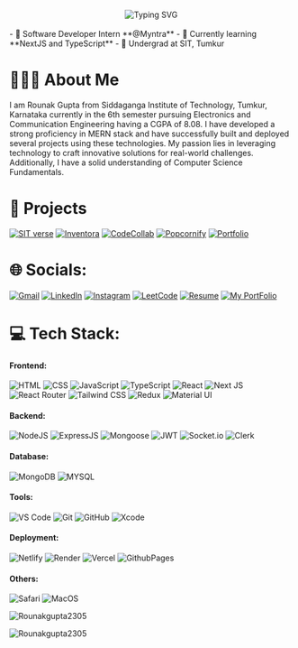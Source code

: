 <br>

<div align="center" width="100%">
<img src="https://readme-typing-svg.demolab.com/?font=Fira+Code&size=35&pause=1000&center=true&vCenter=true&random=false&width=435&height=60&lines=Hi%2C+I%27m+Rounak" alt="Typing SVG" />
</div>

<br>
- 🏢 Software Developer Intern **@Myntra**
- 🌱 Currently learning **NextJS and TypeScript**
- 🏫 Undergrad at SIT, Tumkur


# 🧑🏻‍💻 About Me
I am Rounak Gupta from Siddaganga Institute of Technology, Tumkur, Karnataka currently in the 6th semester pursuing Electronics and Communication Engineering having a CGPA of 8.08. 
I have developed a strong proficiency in MERN stack and have successfully built and deployed several projects using these technologies. My passion lies in leveraging technology to craft innovative solutions for real-world challenges. 
Additionally, I have a solid understanding of Computer Science Fundamentals.

# 📂 Projects


[![SIT verse](https://img.shields.io/badge/SIT%20Verse-800000?style=for-the-badge)](https://6692ee3b9ef7e2afa95fc28b--monumental-marigold-7599bb.netlify.app/) 
[![Inventora](https://img.shields.io/badge/Inventora-02066f?style=for-the-badge)](https://inventora-inventory-management-system.vercel.app/) 
[![CodeCollab](https://img.shields.io/badge/CodeCollab-e6b400?style=for-the-badge)](https://66d37b610a8c1071c28a561e--luxury-tartufo-edb45d.netlify.app/) 
[![Popcornify](https://img.shields.io/badge/Popcornify-e81e63?style=for-the-badge)](https://main--comfy-flan-fd13ac.netlify.app/) 
[![Portfolio](https://img.shields.io/badge/Portfolio-50c878?style=for-the-badge)](https://my-portfolio-phi-ruby-55.vercel.app/)


# 🌐 Socials:
[![Gmail](https://img.shields.io/badge/Gmail-D14836?logo=gmail&logoColor=white)](mailto:rounak.1si21ec080@gmail.com)
[![LinkedIn](https://img.shields.io/badge/LinkedIn-0077B5?logo=linkedin&logoColor=white)](https://www.linkedin.com/in/rounak-gupta-416616229/)
[![Instagram](https://img.shields.io/badge/Instagram-%23E4405F.svg?logo=Instagram&logoColor=white)](https://www.instagram.com/rounak___gupta/)
[![LeetCode](https://img.shields.io/badge/-LeetCode-ff8c00?style=flat&labelColor=ff8c00&logo=LeetCode&logoColor=white)](https://leetcode.com/u/Rounakgupta2305/)
[![Resume](https://img.shields.io/badge/Resume-00C6B7?logo=resume&logoColor=white)](https://drive.google.com/file/d/1kQtS53QMnT1By6lvJotjKmYUdwmJtDT1/view) 
[![My PortFolio](https://img.shields.io/badge/My%20Portfolio-7C2327?styleflat&logo=ko-fi&logoColor=white)](https://my-portfolio-phi-ruby-55.vercel.app/)
# 💻 Tech Stack:

#### Frontend:
![HTML](https://img.shields.io/badge/HTML5-E34F26?style=for-the-badge&logo=html5&logoColor=white)
![CSS](https://img.shields.io/badge/CSS3-1572B6?style=for-the-badge&logo=html5&logoColor=white)
![JavaScript](https://img.shields.io/badge/JavaScript-323330?style=for-the-badge&logo=javascript&logoColor=F7DF1E)
![TypeScript](https://img.shields.io/badge/TypeScript-007ACC?style=for-the-badge&logo=typescript&logoColor=white)
![React](https://img.shields.io/badge/React-20232A?style=for-the-badge&logo=react&logoColor=61DAFB)
![Next JS](https://img.shields.io/badge/next.js-000000?style=for-the-badge&&logo=nextdotjs&logoColor=white)
![React Router](https://img.shields.io/badge/React_Router-CA4245?style=for-the-badge&logo=react-router&logoColor=white)
![Tailwind CSS](https://img.shields.io/badge/Tailwind_CSS-38B2AC?style=for-the-badge&logo=tailwind-css&logoColor=white)
![Redux](https://img.shields.io/badge/Redux-593D88?style=for-the-badge&logo=redux&logoColor=white)
![Material UI](https://img.shields.io/badge/Material%20UI-007FFF?style=for-the-badge&logo=mui&logoColor=white)

#### Backend:
![NodeJS](https://img.shields.io/badge/Node.js-43853D?style=for-the-badge&logo=node.js&logoColor=white)
![ExpressJS](https://img.shields.io/badge/Express.js-404D59?style=for-the-badge&logo=express&logoColor=white)
![Mongoose](https://img.shields.io/badge/Mongoose-880000?style=for-the-badge&logo=mongoose&logoColor=white)
![JWT](https://img.shields.io/badge/json%20web%20tokens-323330?style=for-the-badge&logo=json-web-tokens&logoColor=pink)
![Socket.io](https://img.shields.io/badge/socket.io-323330?style=for-the-badge&logo=socket.io&logoColor=white)
![Clerk](https://img.shields.io/badge/Clerk-0078D4?style=for-the-badge&logo=clerk&logoColor=white)
#### Database:
![MongoDB](https://img.shields.io/badge/MongoDB-4EA94B?style=for-the-badge&logo=mongodb&logoColor=white)
![MYSQL](https://img.shields.io/badge/MYSQL-000000?style=for-the-badge&logo=mysql&logoColor=white)



#### Tools:
![VS Code](https://img.shields.io/badge/Visual_Studio_Code-0078D4?style=for-the-badge&logo=visual%20studio%20code&logoColor=white)
![Git](https://img.shields.io/badge/GIT-E44C30?style=for-the-badge&logo=git&logoColor=white)
![GitHub](https://img.shields.io/badge/GitHub-100000?style=for-the-badge&logo=github&logoColor=white)
![Xcode](https://img.shields.io/badge/Xcode-0078D4?style=for-the-badge&logo=xcode&logoColor=white)

#### Deployment:
![Netlify](https://img.shields.io/badge/Netlify-00C7B7?style=for-the-badge&logo=netlify&logoColor=white)
![Render](https://img.shields.io/badge/Render-052c87?style=for-the-badge&logo=render&logoColor=white)
![Vercel](https://img.shields.io/badge/Vercel-000000?style=for-the-badge&logo=vercel&logoColor=white)
![GithubPages](https://img.shields.io/badge/GitHub%20Pages-222222?style=for-the-badge&logo=GitHub%20Pages&logoColor=white)

#### Others:
![Safari](https://img.shields.io/badge/Safari-000000?style=flat&logo=Safari&logoColor=white)
![MacOS](https://shields.io/badge/MacOS--9cf?logo=Apple&style=social)
<p><img src="https://github-readme-stats.vercel.app/api/top-langs?username=Rounakgupta2305&show_icons=true&locale=en&layout=compact&theme=tokyonight" alt="Rounakgupta2305" /></p>
<p><img src="https://github-readme-stats.vercel.app/api?username=Rounakgupta2305&show_icons=true&count_private=true&hide_border=true&theme=dark" alt="Rounakgupta2305"</p>

